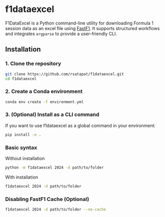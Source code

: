 # f1dataexcel
F1DataExcel is a Python command-line utility for downloading Formula 1 session data as an excel file using [FastF1](https://theoehrly.github.io/Fast-F1/). It supports structured workflows and integrates `argparse` to provide a user-friendly CLI.

## Installation
### 1. Clone the repository
```bash
git clone https://github.com/rsatapat/f1dataexcel.git
cd f1dataexcel
```
### 2. Create a Conda environment
```bash
conda env create -f environment.yml
```
### 3. (Optional) Install as a CLI command
If you want to use f1dataexcel as a global command in your environment:
```bash
pip install -e .
```
### Basic syntax
Without installation
```bash
python -m f1dataexcel 2024 -d path/to/folder
```
With installation
```bash
f1dataexcel 2024 -d path/to/folder
```

### Disabling FastF1 Cache (Optional)
```bash
f1dataexcel 2024 -d path/to/folder --no-cache
```
